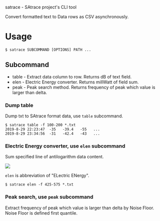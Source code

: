 satrace - SAtrace project's CLI tool

Convert formatted text to Data rows as CSV asynchronously.

# Usage

```
$ satrace SUBCOMMAND [OPTIONS] PATH ...
```

## Subcommand
* table - Extract data column to row. Returns dB of text field.
* elen  - Electric Energy converter. Returns millWatt of field sum.
* peak  - Peak search method. Returns frequency of peak which value is larger than delta.


### Dump table
Dump txt to SAtrace format data, use `table` subcommand.

```
$ satrace table -f 100-200 *.txt
2019-8-29 22:23:47  -35   -39.4   -55   ...
2019-8-29 23:34:56  -31   -42.4   -43   ...
```

### Electric Energy converter, use `elen` subcommand
Sum specified line of antilogarithm data content.

<img src="https://latex.codecogs.com/gif.latex?f(x)=\sum_{i=m}^n10^\frac{x_i}{10}"/>

`elen` is abbreviation of "ELectric ENergy".

```
$ satrace elen -f 425-575 *.txt
```


### Peak search, use `peak` subcommand
Extract frequency of peak which value is larger than delta by Noise Floor.
Noise Floor is defined first quantile.

```
$ satrace peak -d 10 *.txt
```

## Options
### Common options
* -c: Column of using calculation
* --format: Print format %f, %e, %E, ...
* --show: Print columns separated comma
* --debug: Debug mode

### `table` subcommand options
* -f: Filed range as point (multiple OK)

```
$ satrace table -f 0-75 -f 205-280 -f 425-575 -f 725-800 -f 925-1000 *.txt
```



### `elen` subcommand options
* -f: Filed range as point (multiple OK)

```
$ satrace elen -f 0-75 -f 205-280 -f 425-575 -f 725-800 -f 925-1000 *.txt
```


### `peak` subcommand options
* -d: Use peak search value lower by delta


# Data Structure
```
# 20200627_180505 *RST;*CLS;:INP:COUP DC;:BAND:RES 1 Hz;:AVER:COUNT 10;:SWE:POIN 1001;:FREQ:CENT 22.2 kHz;:FREQ:SPAN 2 kHz;:TRAC1:TYPE AVER;:INIT:CONT 0;:FORM REAL,32;:FORM:BORD SWAP;:INIT:IMM;:POW:ATT 0;:DISP:WIND:TRAC:Y:RLEV -30 dBm;
   0     -93.21
   1     -93.97
   2     -94.93
   3     -84.87
   4     -96.31
   5     -95.23
   ...
# <eof>
```

0  line   : configure strings

1~ line   : data

Last line : End of file

0  column : points

1~ column : data


# Installation

```
$ go get github.com/u1and0/satrace
```


# Licence
MIT

Copyright (c) 2020 u1and0
http://wisdommingle.com/

Permission is hereby granted, free of charge, to any person obtaining a
copy of this software and associated documentation files (the
"Software"), to deal in the Software without restriction, including
without limitation the rights to use, copy, modify, merge, publish,
distribute, sublicense, and/or sell copies of the Software, and to
permit persons to whom the Software is furnished to do so, subject to
the following conditions:

The above copyright notice and this permission notice shall be
included in all copies or substantial portions of the Software.

THE SOFTWARE IS PROVIDED "AS IS", WITHOUT WARRANTY OF ANY KIND,
EXPRESS OR IMPLIED, INCLUDING BUT NOT LIMITED TO THE WARRANTIES OF
MERCHANTABILITY, FITNESS FOR A PARTICULAR PURPOSE AND
NONINFRINGEMENT. IN NO EVENT SHALL THE AUTHORS OR COPYRIGHT HOLDERS BE
LIABLE FOR ANY CLAIM, DAMAGES OR OTHER LIABILITY, WHETHER IN AN ACTION
OF CONTRACT, TORT OR OTHERWISE, ARISING FROM, OUT OF OR IN CONNECTION
WITH THE SOFTWARE OR THE USE OR OTHER DEALINGS IN THE SOFTWARE.
